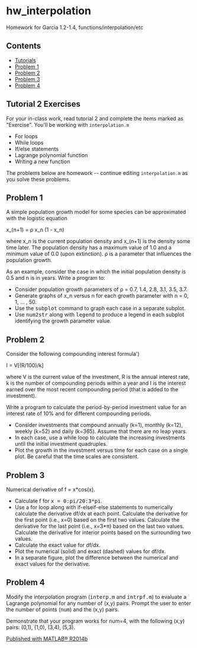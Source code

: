 # hw_interpolation
Homework for Garcia 1.2-1.4, functions/interpolation/etc

<div class="content">

## Contents

<div>

*   [Tutorials](#1)
*   [Problem 1](#2)
*   [Problem 2](#3)
*   [Problem 3](#4)
*   [Problem 4](#5)

</div>

## Tutorial 2 Exercises<a name="1"></a>

For your in-class work, read tutorial 2 and complete the items marked as "Exercise". You'll be working with `interpolation.m`

 * For loops
 * While loops
 * If/else statements
 * Lagrange polynomial function
 * Writing a new function

The problems below are homework -- continue editing `interpolation.m` as you solve these problems.

## Problem 1<a name="2"></a>

A simple population growth model for some species can be approximated with the logistic equation

x_(n+1) = ρ x_n (1 - x_n)

where x_n is the current population density and x_(n+1) is the density some time later. The population density has a maximum value of 1.0 and a minimum value of 0.0 (upon extinction). ρ is a parameter that influences the population growth.

As an example, consider the case in which the initial population density is 0.5 and n is in years. Write a program to:

<div>

*   Consider population growth parameters of ρ = 0.7, 1.4, 2.8, 3.1, 3.5, 3.7.
*   Generate graphs of x_n versus n for each growth parameter with n = 0, 1, … , 50.
*   Use the <tt>subplot</tt> command to graph each case in a separate subplot.
*   Use <tt>num2str</tt> along with <tt>legend</tt> to produce a legend in each subplot identifying the growth parameter value.

</div>

## Problem 2<a name="3"></a>

Consider the following compounding interest formula')

I = V\[(R/100)/k\]

where V is the current value of the investment, R is the annual interest rate, k is the number of compounding periods within a year and I is the interest earned over the most recent compounding period (that is added to the investment).

Write a program to calculate the period-by-period investment value for an interest rate of 10% and for different compounding periods.

<div>

*   Consider investments that compound annually (k=1), monthly (k=12), weekly (k=52) and daily (k=365). Assume that there are no leap years.
*   In each case, use a while loop to calculate the increasing investments until the initial investment quadruples.
*   Plot the growth in the investment versus time for each case on a single plot. Be careful that the time scales are consistent.

</div>

## Problem 3<a name="4"></a>

Numerical derivative of f = x*cos(x).

<div>

*   Calculate f for <tt>x = 0:pi/20:3*pi</tt>.
*   Use a for loop along with if-elseif-else statements to numerically calculate the derivative df/dx at each point. Calculate the derivative for the first point (i.e., x=0) based on the first two values. Calculate the derivative for the last point (i.e., x=3*π) based on the last two values. Calculate the derivative for interior points based on the surrounding two values.
*   Calculate the exact value for df/dx.
*   Plot the numerical (solid) and exact (dashed) values for df/dx.
*   In a separate figure, plot the difference between the numerical and exact values for the derivative.

</div>


## Problem 4<a name="5"></a>

Modify the interpolation program (<tt>interp.m</tt> and <tt>intrpf.m</tt>) to evaluate a Lagrange polynomial for any number of (x,y) pairs. Prompt the user to enter the number of points (<tt>num</tt>) and the (x,y) pairs.

Demonstrate that your program works for num=4, with the following (x,y) pairs: (0,1), (1,0), (3,4), (5,3).


[Published with MATLAB® R2014b](http://www.mathworks.com/products/matlab/)  

</div>
